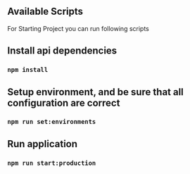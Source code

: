 
## Available Scripts

For Starting Project you can run following scripts

## Install api dependencies

### `npm install`

## Setup environment, and be sure that all configuration are correct

### `npm run set:environments`

## Run application

### `npm run start:production`
